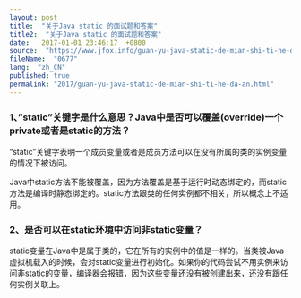 ```yaml
---
layout: post
title:  "关于Java static 的面试题和答案"
title2:  "关于Java static 的面试题和答案"
date:   2017-01-01 23:46:17  +0800
source:  "https://www.jfox.info/guan-yu-java-static-de-mian-shi-ti-he-da-an.html"
fileName:  "0677"
lang:  "zh_CN"
published: true
permalink: "2017/guan-yu-java-static-de-mian-shi-ti-he-da-an.html"
---
```




### 1、”static”关键字是什么意思？Java中是否可以覆盖(override)一个private或者是static的方法？

“static”关键字表明一个成员变量或者是成员方法可以在没有所属的类的实例变量的情况下被访问。

Java中static方法不能被覆盖，因为方法覆盖是基于运行时动态绑定的，而static方法是编译时静态绑定的。static方法跟类的任何实例都不相关，所以概念上不适用。

### 2、是否可以在static环境中访问非static变量？

static变量在Java中是属于类的，它在所有的实例中的值是一样的。当类被Java虚拟机载入的时候，会对static变量进行初始化。如果你的代码尝试不用实例来访问非static的变量，编译器会报错，因为这些变量还没有被创建出来，还没有跟任何实例关联上。
